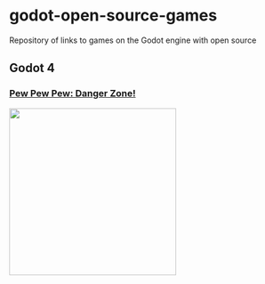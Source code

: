 # godot-open-source-games
Repository of links to games on the Godot engine with open source

## Godot 4
### [Pew Pew Pew: Danger Zone!](https://github.com/foosel/pew-pew-pew-danger-zone)
<img src="https://github.com/AlexeyPe/godot-open-source-games/assets/70694988/abeea5e1-fb82-428d-a458-cc389adcbed2" width="300" />
